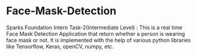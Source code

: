 # Face-Mask-Detection
Sparks Foundation Intern Task-2(Intermediate Level) : This is a real time Face Mask Detection Application that return whether a person is wearing face mask or not. It is implemented with the help of various python libraries like Tensorflow, Keras, openCV, numpy, etc.
